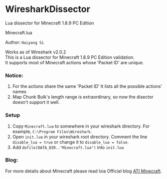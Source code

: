 # WiresharkDissector
Lua dissector for Minecraft 1.8.9 PC Edition

Minecraft.lua

Author: ```Haiyang Si```
 
Works as of Wireshark v2.0.2  
This is a Lua dissector for Minecraft 1.8.9 PC Edition validation.   
It supports most of Minecraft actions whose 'Packet ID' are unique.    
 
### Notice:   
1. For the actions share the same 'Packet ID' It lists all the possible actions' names   
2. Map Chunk Bulk's length range is extraordinary, so now the disector doesn't support it well.    

### Setup        
1. Copy ```Minecraft.lua``` to somewhere in your wireshark directory. For example, ```C:\Program Files\Wireshark```.      
2. Open ```init.lua``` in your wireshark root directory. Comment the line ```disable_lua = true``` or change it to ```disable_lua = false```.      
3. Add ```dofile(DATA_DIR.."Minecraft.lua")``` into ```init.lua```

### Blog:     
For more details about Minecraft please read Ixia Official blog [ATI Minecraft](https://www.ixiacom.com/company/blog/ati-minecraft).
